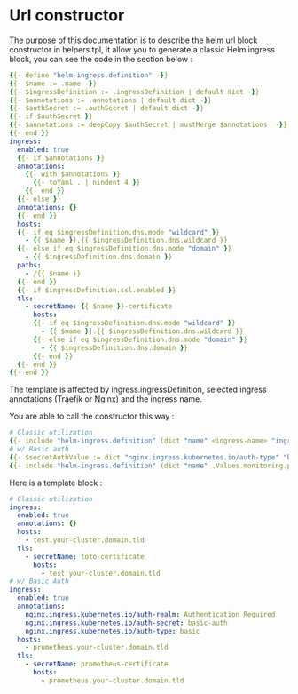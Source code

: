 # Url constructor

The purpose of this documentation is to describe the helm url block constructor in helpers.tpl, it allow you to generate a classic Helm ingress block, you can see the code in the section below :

```yaml
{{- define "helm-ingress.definition" -}}
{{- $name := .name -}}
{{- $ingressDefinition := .ingressDefinition | default dict -}}
{{- $annotations := .annotations | default dict -}}
{{- $authSecret := .authSecret | default dict -}}
{{- if $authSecret }}
{{- $annotations := deepCopy $authSecret | mustMerge $annotations  -}}
{{- end }}
ingress:
  enabled: true
  {{- if $annotations }}
  annotations:
    {{- with $annotations }}
      {{- toYaml . | nindent 4 }}
    {{- end }}
  {{- else }}
  annotations: {}
  {{- end }}
  hosts:
  {{- if eq $ingressDefinition.dns.mode "wildcard" }}
    - {{ $name }}.{{ $ingressDefinition.dns.wildcard }}
  {{- else if eq $ingressDefinition.dns.mode "domain" }}
    - {{ $ingressDefinition.dns.domain }}
  paths:
    - /{{ $name }}
  {{- end }}
  {{- if $ingressDefinition.ssl.enabled }}
  tls:
    - secretName: {{ $name }}-certificate
      hosts:
      {{- if eq $ingressDefinition.dns.mode "wildcard" }}
        - {{ $name }}.{{ $ingressDefinition.dns.wildcard }}
      {{- else if eq $ingressDefinition.dns.mode "domain" }}
        - {{ $ingressDefinition.dns.domain }}
      {{- end }}
  {{- end }}
{{- end }}
```

The template is affected by ingress.ingressDefinition, selected ingress annotations (Traefik or Nginx) and the ingress name.

You are able to call the constructor this way :

```yaml
# Classic utilization
{{- include "helm-ingress.definition" (dict "name" <ingress-name> "ingressDefinition" .Values.ingress.ingressDefinition "annotations" .Values.ingress.traefik.values.ingressAnnotations) -}}
# w/ Basic auth
{{- $secretAuthValue := dict "nginx.ingress.kubernetes.io/auth-type" "basic" "nginx.ingress.kubernetes.io/auth-secret" "basic-auth" "nginx.ingress.kubernetes.io/auth-realm" "Authentication Required" -}}
{{- include "helm-ingress.definition" (dict "name" .Values.monitoring.prometheus.values.server.ingress.name "ingressDefinition" .Values.ingress.ingressDefinition "annotations" .Values.ingress.traefik.values.ingressAnnotations "authSecret" $secretAuthValue) }}
```

Here is a template block :

```yaml
# Classic utilization
ingress:
  enabled: true
  annotations: {}
  hosts:
    - test.your-cluster.domain.tld
  tls:
    - secretName: toto-certificate
      hosts:
        - test.your-cluster.domain.tld
# w/ Basic Auth
ingress:
  enabled: true
  annotations:
    nginx.ingress.kubernetes.io/auth-realm: Authentication Required
    nginx.ingress.kubernetes.io/auth-secret: basic-auth
    nginx.ingress.kubernetes.io/auth-type: basic
  hosts:
    - prometheus.your-cluster.domain.tld
  tls:
    - secretName: prometheus-certificate
      hosts:
        - prometheus.your-cluster.domain.tld
```

